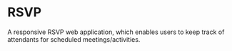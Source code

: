# RSVP

A responsive RSVP web application, which enables users to keep track of attendants for scheduled meetings/activities.

